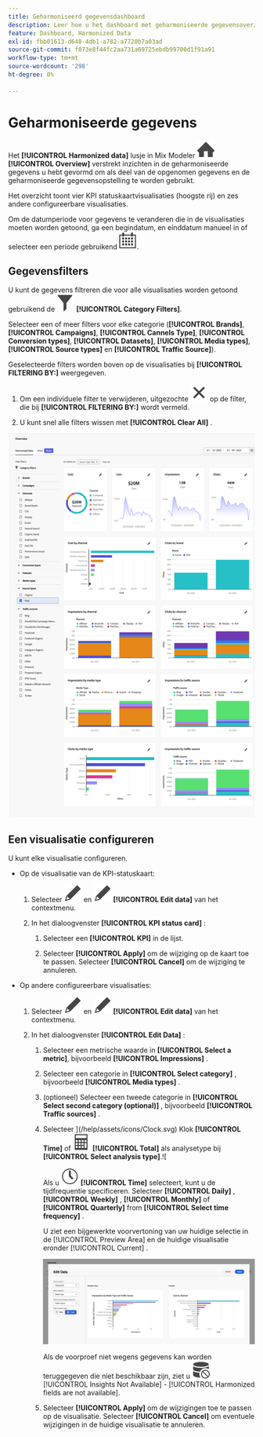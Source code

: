 ```yaml
---
title: Geharmoniseerd gegevensdashboard
description: Leer hoe u het dashboard met geharmoniseerde gegevensoverzichten in Mix Modeler gebruikt.
feature: Dashboard, Harmonized Data
exl-id: fbb01613-d648-4db1-a782-a7720b7a03ad
source-git-commit: f073e8f44fc2aa731a69725ebdb99700d1f91a91
workflow-type: tm+mt
source-wordcount: '298'
ht-degree: 0%

---
```


# Geharmoniseerde gegevens

Het **[!UICONTROL Harmonized data]** lusje in Mix Modeler ![ Huis ](/help/assets/icons/Home.svg) **[!UICONTROL Overview]** verstrekt inzichten in de geharmoniseerde gegevens u hebt gevormd om als deel van de opgenomen gegevens en de geharmoniseerde gegevensopstelling te worden gebruikt.

Het overzicht toont vier KPI statuskaartvisualisaties (hoogste rij) en zes andere configureerbare visualisaties.

Om de datumperiode voor gegevens te veranderen die in de visualisaties moeten worden getoond, ga een begindatum, en einddatum manueel in of selecteer een periode gebruikend ![ Kalender ](/help/assets/icons/Calendar.svg).

## Gegevensfilters

U kunt de gegevens filtreren die voor alle visualisaties worden getoond gebruikend de ![ ruit van de Filter ](/help/assets/icons/Filter.svg) **[!UICONTROL Category Filters]**.

Selecteer een of meer filters voor elke categorie (**[!UICONTROL Brands]**, **[!UICONTROL Campaigns]**, **[!UICONTROL Cannels Type]**, **[!UICONTROL Conversion types]**, **[!UICONTROL Datasets]**, **[!UICONTROL Media types]**, **[!UICONTROL Source types]** en **[!UICONTROL Traffic Source]**).

Geselecteerde filters worden boven op de visualisaties bij **[!UICONTROL FILTERING BY:]** weergegeven.

1. Om een individuele filter te verwijderen, uitgezochte ![ dicht ](/help/assets/icons/Close.svg) op de filter, die bij **[!UICONTROL FILTERING BY:]** wordt vermeld.

1. U kunt snel alle filters wissen met **[!UICONTROL Clear All]** .

![ Geharmoniseerd gegeven overzicht ](/help/assets/harmonized-data-overview.png)


## Een visualisatie configureren

U kunt elke visualisatie configureren.

* Op de visualisatie van de KPI-statuskaart:

   1. Selecteer ![ uitgeven ](/help/assets/icons/Edit.svg) en ![ uitgeven ](/help/assets/icons/Edit.svg) **[!UICONTROL Edit data]** van het contextmenu.

   1. In het dialoogvenster **[!UICONTROL KPI status card]** :

      1. Selecteer een **[!UICONTROL KPI]** in de lijst.

      1. Selecteer **[!UICONTROL Apply]** om de wijziging op de kaart toe te passen. Selecteer **[!UICONTROL Cancel]** om de wijziging te annuleren.

* Op andere configureerbare visualisaties:

   1. Selecteer ![ uitgeven ](/help/assets/icons/Edit.svg) en ![ uitgeven ](/help/assets/icons/Edit.svg) **[!UICONTROL Edit data]** van het contextmenu.

   1. In het dialoogvenster **[!UICONTROL Edit Data]** :

      1. Selecteer een metrische waarde in **[!UICONTROL Select a metric]**, bijvoorbeeld **[!UICONTROL Impressions]** .
      1. Selecteer een categorie in **[!UICONTROL Select category]** , bijvoorbeeld **[!UICONTROL Media types]** .
      1. (optioneel) Selecteer een tweede categorie in **[!UICONTROL Select second category (optional)]** , bijvoorbeeld **[!UICONTROL Traffic sources]** .
      1. Selecteer ](/help/assets/icons/Clock.svg) Klok **[!UICONTROL Time]** of ![ Rekenmachine ](/help/assets/icons/Calculator.svg) **[!UICONTROL Total]** als analysetype bij **[!UICONTROL Select analysis type]**.![

         Als u ![ Klok ](/help/assets/icons/Clock.svg) **[!UICONTROL Time]** selecteert, kunt u de tijdfrequentie specificeren. Selecteer **[!UICONTROL Daily]** , **[!UICONTROL Weekly]** , **[!UICONTROL Monthly]** of **[!UICONTROL Quarterly]** from **[!UICONTROL Select time frequency]** .

         U ziet een bijgewerkte voorvertoning van uw huidige selectie in de [!UICONTROL Preview Area] en de huidige visualisatie eronder [!UICONTROL Current] .

         ![ geef geharmoniseerde gegevens uit widget ](/help/assets/edit-harmonized-data-widget.png)

         Als de voorproef niet wegens gegevens kan worden teruggegeven die niet beschikbaar zijn, ziet u ![ fout van Gegevens ](/help/assets/icons/DataUnavailable.svg) [!UICONTROL Insights Not Available] - [!UICONTROL Harmonized fields are not available].

      1. Selecteer **[!UICONTROL Apply]** om de wijzigingen toe te passen op de visualisatie. Selecteer **[!UICONTROL Cancel]** om eventuele wijzigingen in de huidige visualisatie te annuleren.
